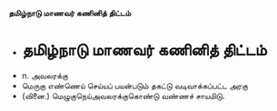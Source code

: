 **தமிழ்நாடு மாணவர் கணினித் திட்டம்**
- # தமிழ்நாடு மாணவர் கணினித் திட்டம்
- n. அவலரக்கு
- மெருகு எண்ணெய் செய்யப் பயன்படும் தகட்டு வடிவாக்கப்பட்ட அரகு
- (வினை.) மெழுகுநெய்அவலரக்குகொண்டு வண்ணச் சாயமிடு.

